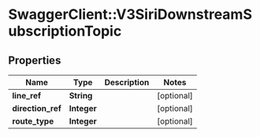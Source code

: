 # SwaggerClient::V3SiriDownstreamSubscriptionTopic

## Properties
Name | Type | Description | Notes
------------ | ------------- | ------------- | -------------
**line_ref** | **String** |  | [optional] 
**direction_ref** | **Integer** |  | [optional] 
**route_type** | **Integer** |  | [optional] 

